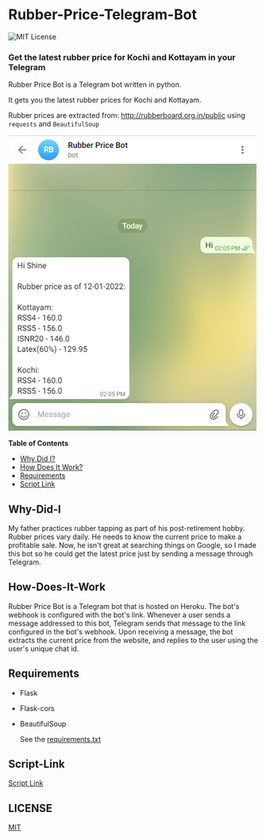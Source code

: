 # Rubber-Price-Telegram-Bot

![MIT License](https://img.shields.io/github/license/shine-jayakumar/Covid19-Exploratory-Analysis-With-SQL)

### Get the latest rubber price for Kochi and Kottayam in your Telegram
Rubber Price Bot is a Telegram bot written in python. 

It gets you the latest rubber prices for Kochi and Kottayam. 

Rubber prices are extracted from: http://rubberboard.org.in/public using ``` requests ``` and ``` BeautifulSoup ```

![Bot Image](https://github.com/shine-jayakumar/Rubber-Price-Telegram-Bot/blob/master/bot_screenshot.PNG)

**Table of Contents**
- [Why Did I?](#Why-Did-I "Why Did I?")
- [How Does It Work?](#How-Does-It-Work "How Does It Work?")
- [Requirements](#Requirements "Requirements")
- [Script Link](#Script-Link "Script Link")

## Why-Did-I
My father practices rubber tapping as part of his post-retirement hobby. Rubber prices vary daily. He needs to know the current price to make a profitable sale. 
Now, he isn't great at searching things on Google, so I made this bot so he could get the latest price just by sending a message through Telegram.

## How-Does-It-Work
Rubber Price Bot is a Telegram bot that is hosted on Heroku. The bot's webhook is configured with the bot's link. Whenever a user sends a message addressed to this bot, Telegram sends that message to the link configured in the bot's webhook.
Upon receiving a message, the bot extracts the current price from the website, and replies to the user using the user's unique chat id.

## Requirements
- Flask
- Flask-cors
- BeautifulSoup
    
    See the [requirements.txt](https://github.com/shine-jayakumar/Rubber-Price-Telegram-Bot/blob/master/requirements.txt)

## Script-Link
[Script Link](https://github.com/shine-jayakumar/Rubber-Price-Telegram-Bot/blob/master/bot.py)

## LICENSE
[MIT](https://github.com/shine-jayakumar/Rubber-Price-Telegram-Bot/blob/master/LICENSE)
